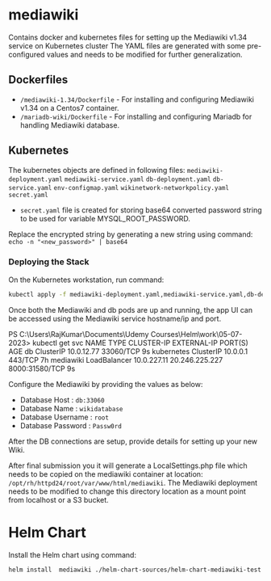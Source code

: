 # mediawiki
Contains docker and kubernetes files for setting up the Mediawiki v1.34 service on Kubernetes cluster
The YAML files are generated with some pre-configured values and needs to be modified for further generalization.

## Dockerfiles
* `/mediawiki-1.34/Dockerfile` - For installing and configuring Mediawiki v1.34 on a Centos7 container.
* `/mariadb-wiki/Dockerfile`  - For installing and configuring Mariadb for handling Mediawiki database.

## Kubernetes
The kubernetes objects are defined in following files: `mediawiki-deployment.yaml` `mediawiki-service.yaml` `db-deployment.yaml` `db-service.yaml` `env-configmap.yaml` `wikinetwork-networkpolicy.yaml` `secret.yaml`

* `secret.yaml` file is created for storing base64 converted password string to be used for variable MYSQL_ROOT_PASSWORD.

Replace the encrypted string by generating a new string using command: `echo -n "<new_password>" | base64`

### Deploying the Stack
On the Kubernetes workstation, run command:

```bash
kubectl apply -f mediawiki-deployment.yaml,mediawiki-service.yaml,db-deployment.yaml,db-service.yaml,env-configmap.yaml,secret.yaml
```

Once both the Mediawiki and db pods are up and running, the app UI can be accessed using the Mediawiki service hostname/ip and port.

PS C:\Users\RajKumar\Documents\Udemy Courses\Helm\work\05-07-2023> kubectl get svc
NAME         TYPE           CLUSTER-IP    EXTERNAL-IP      PORT(S)          AGE
db           ClusterIP      10.0.12.77    <none>           33060/TCP        9s
kubernetes   ClusterIP      10.0.0.1      <none>           443/TCP          7h
mediawiki    LoadBalancer   10.0.227.11   20.246.225.227   8000:31580/TCP   9s



Configure the Mediawiki by providing the values as below:
* Database Host : `db:33060`
* Database Name : `wikidatabase`
* Database Username : `root`
* Database Password : `Passw0rd`

After the DB connections are setup, provide details for setting up your new Wiki.

After final submission you it will generate a LocalSettings.php file which needs to be copied on the mediawiki container at location: `/opt/rh/httpd24/root/var/www/html/mediawiki`. The Mediawiki deployment needs to be modified to change this directory location as a mount point from localhost or a S3 bucket.

# Helm Chart

Install the Helm chart using command: 

```bash
helm install  mediawiki ./helm-chart-sources/helm-chart-mediawiki-test
```
